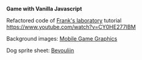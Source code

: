 **Game with Vanilla Javascript**

Refactored code of [Frank's laboratory](https://www.youtube.com/channel/UCEqc149iR-ALYkGM6TG-7vQ) tutorial https://www.youtube.com/watch?v=CY0HE277IBM

Background images: [Mobile Game Graphics](https://www.facebook.com/mobilegamegraphics)

Dog sprite sheet: [Bevouliin](https://bevouliin.com/)